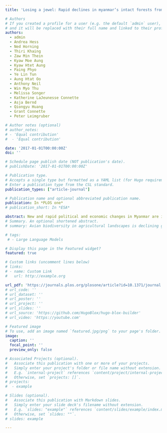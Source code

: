 ```yaml
---
title: 'Losing a jewel: Rapid declines in myanmar’s intact forests from 2002-2014'

# Authors
# If you created a profile for a user (e.g. the default `admin` user), write the username (folder name) here
# and it will be replaced with their full name and linked to their profile.
authors:
  - admin
  - Andrea Hess
  - Ned Horning
  - Thiri Khaing
  - Zaw Min Thein
  - Kyaw Moe Aung
  - Kyaw Htet Aung
  - Paing Phyo
  - Ye Lin Tun
  - Aung Htat Oo
  - Anthony Neil
  - Win Myo Thu
  - Melissa Songer
  - Katherine LaJeunesse Connette
  - Asja Bernd
  - Qiongyu Huang
  - Grant Connette
  - Peter Leimgruber

# Author notes (optional)
# author_notes:
# - 'Equal contribution'
#  - 'Equal contribution'

date: '2017-01-01T00:00:00Z'
doi: ''

# Schedule page publish date (NOT publication's date).
# publishDate: '2017-01-01T00:00:00Z'

# Publication type.
# Accepts a single type but formatted as a YAML list (for Hugo requirements).
# Enter a publication type from the CSL standard.
publication_types: ["article-journal"]

# Publication name and optional abbreviated publication name.
publication: In *PLOS one*
# publication_short: In *ESA*

abstract: New and rapid political and economic changes in Myanmar are increasing the pressures on the country’s forests. Yet, little is known about the past and current condition of these forests and how fast they are declining. We mapped forest cover in Myanmar through a consortium of international organizations and environmental non-governmental groups, using freely-available public domain data and open source software tools. We used Landsat satellite imagery to assess the condition and spatial distribution of Myanmar’s intact and degraded forests with special focus on changes in intact forest between 2002 and 2014. We found that forests cover 42,365,729 ha or 63% of Myanmar, making it one of the most forested countries in the region. However, severe logging, expanding plantations, and degradation pose increasing threats. Only 38% of the country’s forests can be considered intact with canopy cover >80%. Between 2002 and 2014, intact forests declined at a rate of 0.94% annually, totaling more than 2 million ha forest loss. Losses can be extremely high locally and we identified 9 townships as forest conversion hotspots. We also delineated 13 large (>100,000 ha) and contiguous intact forest landscapes, which are dispersed across Myanmar. The Northern Forest Complex supports four of these landscapes, totaling over 6.1 million ha of intact forest, followed by the Southern Forest Complex with three landscapes, comprising 1.5 million ha. These remaining contiguous forest landscape should have high priority for protection. Our project demonstrates how open source data and software can be used to develop and share critical information on forests when such data are not readily available elsewhere.
# Summary. An optional shortened abstract.
# summary: Avian biodiversity in agricultural landscapes is declining globally. In Europe and America, agricultural homogenization and the decline of smallholder farming are key drivers of bird population declines. In South Asia, large expanses of compositionally diverse agricultural landscapes still exist. Yet, how resident and migratory avian populations respond to landscape composition and configuration on wintering grounds is largely unknown. Leveraging recent advances in remote sensing, we mapped landscape composition and configuration to analyze their impacts on resident and migratory birds in agriculture–savanna mosaics of western India.

# tags:
 # - Large Language Models

# Display this page in the Featured widget?
featured: true

# Custom links (uncomment lines below)
# links:
# - name: Custom Link
#   url: http://example.org

url_pdf: 'https://journals.plos.org/plosone/article?id=10.1371/journal.pone.0176364'
# url_code: ''
# url_dataset: ''
# url_poster: ''
# url_project: ''
# url_slides: ''
# url_source: 'https://github.com/HugoBlox/hugo-blox-builder'
# url_video: 'https://youtube.com'

# Featured image
# To use, add an image named `featured.jpg/png` to your page's folder.
image:
  caption: ''
  focal_point: ''
  preview_only: false

# Associated Projects (optional).
#   Associate this publication with one or more of your projects.
#   Simply enter your project's folder or file name without extension.
#   E.g. `internal-project` references `content/project/internal-project/index.md`.
#   Otherwise, set `projects: []`.
# projects:
#  - example

# Slides (optional).
#   Associate this publication with Markdown slides.
#   Simply enter your slide deck's filename without extension.
#   E.g. `slides: "example"` references `content/slides/example/index.md`.
#   Otherwise, set `slides: ""`.
# slides: example

---
```

